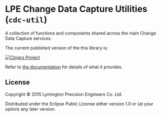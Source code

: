 # LPE Change Data Capture Utilities (`cdc-util`)

A collection of functions and components shared across the main Change
Data Capture services.

The current published version of the this library is:

[![Clojars Project](http://clojars.org/lymingtonprecision/cdc-util/latest-version.svg)](http://clojars.org/lymingtonprecision/cdc-util)

Refer to [the documentation][docs] for details of what it provides.

[docs]: https://lymingtonprecision.github.io/cdc-util/

## License

Copyright © 2015 Lymington Precision Engineers Co. Ltd.

Distributed under the Eclipse Public License either version 1.0 or (at
your option) any later version.
